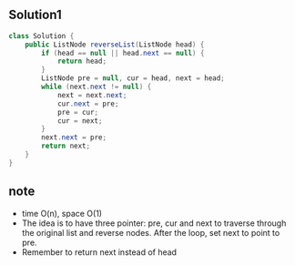 ## Solution1
``` java
class Solution {
    public ListNode reverseList(ListNode head) {
        if (head == null || head.next == null) {
            return head;
        }
        ListNode pre = null, cur = head, next = head;
        while (next.next != null) {
            next = next.next;
            cur.next = pre;
            pre = cur;
            cur = next;
        }
        next.next = pre;
        return next;
    }
}
```

## note
* time O(n), space O(1)
* The idea is to have three pointer: pre, cur and next to traverse through the original list and reverse nodes. After the loop,
set next to point to pre. 
* Remember to return next instead of head
